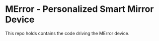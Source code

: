 # MError - Personalized Smart Mirror Device

This repo holds contains the code driving the MError device.

